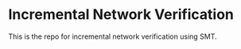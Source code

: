 # Incremental Network Verification
This is the repo for incremental network verification using SMT. 
